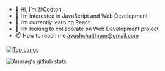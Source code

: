 - 👋 Hi, I’m @Codton
- 👀 I’m interested in JavaScript and Web Development
- 🌱 I’m currently learning React
- 💞️ I’m looking to collaborate on Web Development project
- 📫 How to reach me ayushchaithram@gmail.com

[![Top Langs](https://github-readme-stats.vercel.app/api/top-langs/?username=clementmihailescu)](https://github.com/anuraghazra/github-readme-stats)

![Anurag's github stats](https://github-readme-stats.vercel.app/api?username=Codton&bg_color=30,e96443,904e95&title_color=fff&text_color=fff)

<!---
Codton/Codton is a ✨ special ✨ repository because its `README.md` (this file) appears on your GitHub profile.
You can click the Preview link to take a look at your changes.
--->
